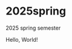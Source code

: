 # 2025spring
2025 spring semester 
<!DOCTRINE html>
<html lang="en" dir="ltr">
  <head>
    <meta charset="utf-8">
    <title>hello</title>
  </head>
  <body>
    Hello, World!
  </body>
<html></html>

